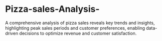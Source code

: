 # Pizza-sales-Analysis-
A comprehensive analysis of pizza sales reveals key trends and insights, highlighting peak sales periods and customer preferences, enabling data-driven decisions to optimize revenue and customer satisfaction.
